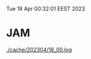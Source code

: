 Tue 18 Apr 00:32:01 EEST 2023
# JAM
<a href='./cache/202304/18_00.log'>./cache/202304/18_00.log</a>
